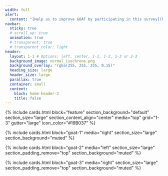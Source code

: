 ```yaml
---
width: full
alert:
  content: "[Help us to improve GOAT by participating in this survey](https://www.umfrage.sv.bgu.tum.de/index.php/837925?lang=en)"
navbar:
  sticky: true
  # scroll_up: true
  animation: true
  # transparent: true
  # transparent_color: light
header:
  layout: 1-1 # Options: left, center, 1-1, 1-2, 1-3 or 2-3
  background_image: normal_isochrone.png
  background_overlay: "rgba(255, 255, 255, 0.15)"
  heading_size: large
  header_size: large
  parallax: true
  container: small
  content:
    block: home-header-2
    title: false
---
```


{% include cards.html 
  block="feature" 
  section_background="default" 
  section_size="large"
  section_content_align="center"
  media="top"
  grid="1-3"
  gutter="large"
  icon_color="#19B037"
%}

{% include cards.html 
  block="goat-1" 
  media="right" 
  section_size="large"
  section_background="muted"
%}

{% include cards.html 
  block="goat-2" 
  media="left" 
  section_size="large"
  section_padding_remove="top"
  section_background="muted"
%}

{% include cards.html 
  block="goat-3" 
  media="right" 
  section_size="large"
  section_padding_remove="top"
  section_background="muted"
%}